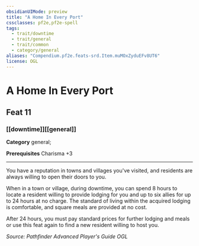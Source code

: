 ```yaml
---
obsidianUIMode: preview
title: "A Home In Every Port"
cssclasses: pf2e,pf2e-spell
tags:
  - trait/downtime
  - trait/general
  - trait/common
  - category/general
aliases: "Compendium.pf2e.feats-srd.Item.muMOxZyduEFv8UT6"
license: OGL
---
```

# A Home In Every Port
## Feat 11
### [[downtime]][[general]]

**Category** general; 



**Prerequisites** Charisma +3
* * *
You have a reputation in towns and villages you've visited, and residents are always willing to open their doors to you.

When in a town or village, during downtime, you can spend 8 hours to locate a resident willing to provide lodging for you and up to six allies for up to 24 hours at no charge. The standard of living within the acquired lodging is comfortable, and square meals are provided at no cost.

After 24 hours, you must pay standard prices for further lodging and meals or use this feat again to find a new resident willing to host you.

*Source: Pathfinder Advanced Player's Guide*
*OGL*